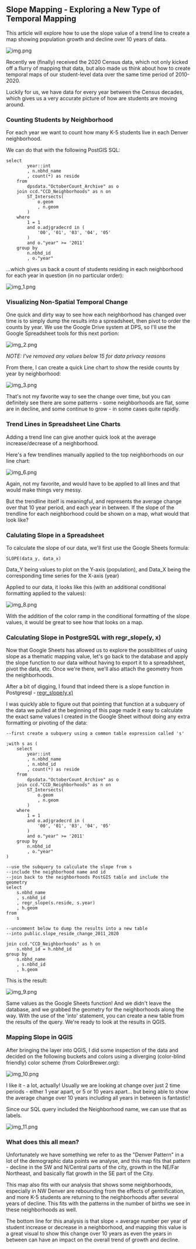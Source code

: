 ## Slope Mapping - Exploring a New Type of Temporal Mapping

This article will explore how to use the slope value of a trend line to create a map showing population growth and decline over 10 years of data. 

![img.png](img.png)

Recently we (finally) received the 2020 Census data, which not only kicked off a flurry of mapping that data, but also made us think about how to create temporal maps of our student-level data over the same time period of 2010-2020. 

Luckily for us, we have data for every year between the Census decades, which gives us a very accurate picture of how are students are moving around. 

### Counting Students by Neighborhood 

For each year we want to count how many K-5 students live in each Denver neighborhood. 

We can do that with the following PostGIS SQL: 

    select
            year::int
            , n.nbhd_name
            , count(*) as reside
        from
            dpsdata."OctoberCount_Archive" as o
        join ccd."CCD_Neighborhoods" as n on
            ST_Intersects(
                o.geom
                , n.geom
            )
        where
            1 = 1
            and o.adjgradecrd in (
                '00', '01', '03', '04', '05'
            )
            and o."year" >= '2011'
        group by
            n.nbhd_id
            , o."year"

...which gives us back a count of students residing in each neighborhood for each year in question (in no particular order): 

![img_1.png](img_1.png)

### Visualizing Non-Spatial Temporal Change

One quick and dirty way to see how each neighborhood has changed over time is to simply dump the results into a spreadsheet, then pivot to order the counts by year. We use the Google Drive system at DPS, so I'll use the Google Spreadsheet tools for this next portion: 

![img_2.png](img_2.png)

 *NOTE: I've removed any values below 15 for data privacy reasons*  

From there, I can create a quick Line chart to show the reside counts by year by neighborhood:

![img_3.png](img_3.png)

That's not my favorite way to see the change over time, but you can definitely see there are some patterns - some neighborhoods are flat, some are in decline, and some continue to grow - in some cases quite rapidly.

### Trend Lines in Spreadsheet Line Charts

Adding a trend line can give another quick look at the average increase/decrease of a neighborhood. 

Here's a few trendlines manually applied to the top neighborhoods on our line chart:

![img_6.png](img_6.png)

Again, not my favorite, and would have to be applied to all lines and that would make things very messy.

But the trendline itself is meaningful, and represents the average change over that 10 year period, and each year in between. If the slope of the trendline for each neighborhood could be shown on a map, what would that look like? 

### Calulating Slope in a Spreadsheet

To calculate the slope of our data, we'll first use the Google Sheets formula:

    SLOPE(data_y, data_x)

Data_Y being values to plot on the Y-axis (population), and Data_X being the corresponding time series for the X-axis (year)

Applied to our data, it looks like this (with an additional conditional formatting applied to the values):

![img_8.png](img_8.png)

With the addition of the color ramp in the conditional formatting of the slope values, it would be great to see how that looks on a map. 

### Calculating Slope in PostgreSQL with regr_slope(y, x)

Now that Google Sheets has allowed us to explore the possibilities of using slope as a thematic mapping value, let's go back to the database and apply the slope function to our data without having to export it to a spreadsheet, pivot the data, etc. Once we're there, we'll also attach the geometry from the neighborhoods.

After a bit of digging, I found that indeed there is a slope function in Postgresql - [regr_slope(y,x)](https://www.postgresql.org/docs/14/functions-aggregate.html)

I was quickly able to figure out that pointing that function at a subquery of the data we pulled at the beginning of this page made it easy to calculate the exact same values I created in the Google Sheet without doing any extra formatting or pivoting of the data:

    --first create a subquery using a common table expression called 's'
    
    ;with s as (
        select
            year::int
            , n.nbhd_name
            , n.nbhd_id
            , count(*) as reside
        from
            dpsdata."OctoberCount_Archive" as o
        join ccd."CCD_Neighborhoods" as n on
            ST_Intersects(
                o.geom
                , n.geom
            )
        where
            1 = 1
            and o.adjgradecrd in (
                '00', '01', '03', '04', '05'
            )
            and o."year" >= '2011'
        group by
            n.nbhd_id
            , o."year"
    )
    
    --use the subquery to calculate the slope from s
    --include the neighborhood name and id
    --join back to the neighborhoods PostGIS table and include the geometry 
    select
        s.nbhd_name
        , s.nbhd_id
        , regr_slope(s.reside, s.year)
        , h.geom
    from
        s

    --uncomment below to dump the results into a new table 
    --into public.slope_reside_change_2011_2020
    
    join ccd."CCD_Neighborhoods" as h on
        s.nbhd_id = h.nbhd_id
    group by
        s.nbhd_name
        , s.nbhd_id
        , h.geom

This is the result: 

![img_9.png](img_9.png)

Same values as the Google Sheets function! And we didn't leave the database, and we grabbed the geometry for the neighborhoods along the way. With the use of the 'into' statement, you can create a new table from the results of the query. We're ready to look at the results in QGIS.

### Mapping Slope in QGIS

After bringing the layer into QGIS, I did some inspection of the data and decided on the following buckets and colors using a diverging (color-blind friendly) color scheme (from ColorBrewer.org):

![img_10.png](img_10.png)

I like it - a lot, actually! Usually we are looking at change over just 2 time periods - either 1 year apart, or 5 or 10 years apart... but being able to show the average change over 10 years including all years in between is fantastic!

Since our SQL query included the Neighborhood name, we can use that as labels.

![img_11.png](img_11.png)

### What does this all mean? 

Unfortunately we have something we refer to as the "Denver Pattern" in a lot of the demographic data points we analyse, and this map fits that pattern - decline in the SW and N/Central parts of the city, growth in the NE/Far Northeast, and basically flat growth in the SE part of the City. 

This map also fits with our analysis that shows some neighborhoods, especially in NW Denver are rebounding from the effects of gentrification, and more K-5 students are returning to the neighborhoods after several years of decline. This fits with the patterns in the number of births we see in these neighborhoods as well.

The bottom line for this analysis is that slope = average number per year of student increase or decrease in a neighborhood, and mapping this value is a great visual to show this change over 10 years as even the years in between can have an impact on the overall trend of growth and decline. 












